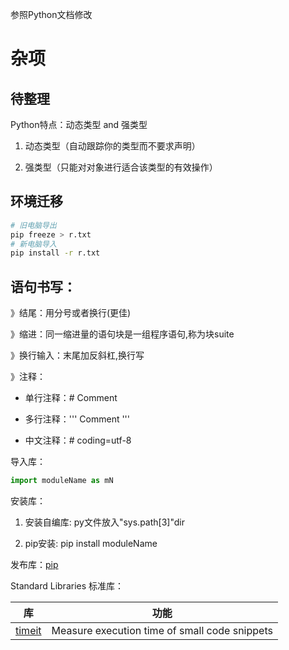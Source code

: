 参照Python文档修改

# 杂项

## 待整理

Python特点：动态类型 and 强类型

1. 动态类型（自动跟踪你的类型而不要求声明）

2. 强类型（只能对对象进行适合该类型的有效操作）

## 环境迁移

```bash
# 旧电脑导出
pip freeze > r.txt
# 新电脑导入
pip install -r r.txt
```

## 语句书写：

》结尾：用分号或者换行(更佳)

》缩进：同一缩进量的语句块是一组程序语句,称为块suite

》换行输入：末尾加反斜杠\,换行写

》注释：

- 单行注释：# Comment

- 多行注释：''' Comment '''

- 中文注释：# coding=utf-8 



导入库：

```python
import moduleName as mN
```

安装库：

1. 安装自编库: py文件放入"sys.path[3]"dir

2. pip安装: pip install moduleName

发布库：[pip](https://pypi.org/project/pip/)

Standard Libraries 标准库：

| 库                                                      | 功能                                          |
| ------------------------------------------------------- | --------------------------------------------- |
| [timeit](https://docs.python.org/3/library/timeit.html) | Measure execution time of small code snippets |

